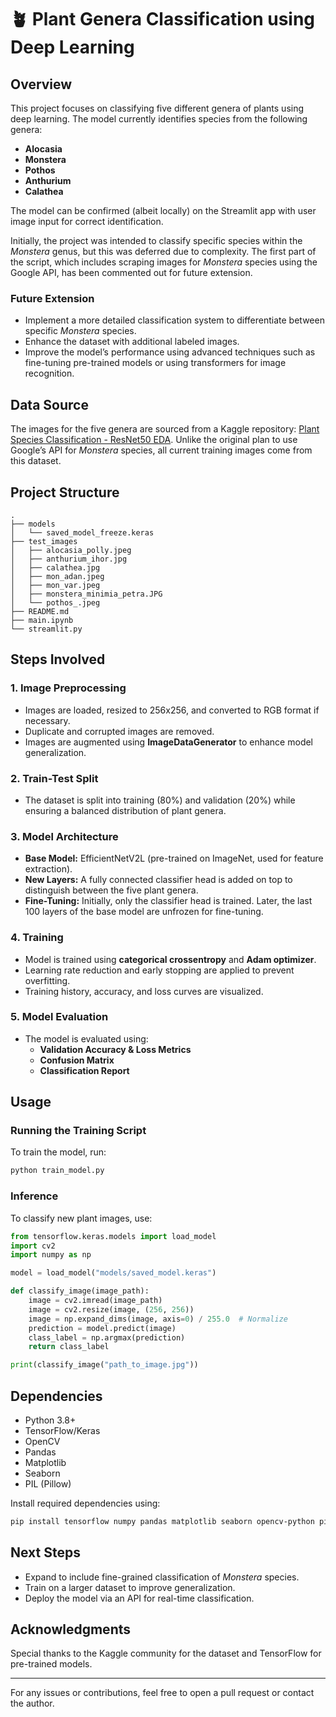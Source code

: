 # 🪴 Plant Genera Classification using Deep Learning

## Overview
This project focuses on classifying five different genera of plants using deep learning. The model currently identifies species from the following genera:
- **Alocasia**
- **Monstera**
- **Pothos**
- **Anthurium**
- **Calathea**

The model can be confirmed (albeit locally) on the Streamlit app with user image input for correct identification.

Initially, the project was intended to classify specific species within the *Monstera* genus, but this was deferred due to complexity. The first part of the script, which includes scraping images for *Monstera* species using the Google API, has been commented out for future extension.

### Future Extension
- Implement a more detailed classification system to differentiate between specific *Monstera* species.
- Enhance the dataset with additional labeled images.
- Improve the model’s performance using advanced techniques such as fine-tuning pre-trained models or using transformers for image recognition.

## Data Source
The images for the five genera are sourced from a Kaggle repository: [Plant Species Classification - ResNet50 EDA](https://www.kaggle.com/code/macaronimutton/plant-species-classification-resnet50-eda/input). Unlike the original plan to use Google’s API for *Monstera* species, all current training images come from this dataset.

## Project Structure
```
.
├── models
│   └── saved_model_freeze.keras
├── test_images
│   ├── alocasia_polly.jpeg
│   ├── anthurium_ihor.jpg
│   ├── calathea.jpg
│   ├── mon_adan.jpeg
│   ├── mon_var.jpeg
│   ├── monstera_minimia_petra.JPG
│   └── pothos_.jpeg
├── README.md
├── main.ipynb
└── streamlit.py

```

## Steps Involved
### 1. Image Preprocessing
- Images are loaded, resized to 256x256, and converted to RGB format if necessary.
- Duplicate and corrupted images are removed.
- Images are augmented using **ImageDataGenerator** to enhance model generalization.

### 2. Train-Test Split
- The dataset is split into training (80%) and validation (20%) while ensuring a balanced distribution of plant genera.

### 3. Model Architecture
- **Base Model:** EfficientNetV2L (pre-trained on ImageNet, used for feature extraction).
- **New Layers:** A fully connected classifier head is added on top to distinguish between the five plant genera.
- **Fine-Tuning:** Initially, only the classifier head is trained. Later, the last 100 layers of the base model are unfrozen for fine-tuning.

### 4. Training
- Model is trained using **categorical crossentropy** and **Adam optimizer**.
- Learning rate reduction and early stopping are applied to prevent overfitting.
- Training history, accuracy, and loss curves are visualized.

### 5. Model Evaluation
- The model is evaluated using:
  - **Validation Accuracy & Loss Metrics**
  - **Confusion Matrix**
  - **Classification Report**

## Usage
### Running the Training Script
To train the model, run:
```bash
python train_model.py
```

### Inference
To classify new plant images, use:
```python
from tensorflow.keras.models import load_model
import cv2
import numpy as np

model = load_model("models/saved_model.keras")

def classify_image(image_path):
    image = cv2.imread(image_path)
    image = cv2.resize(image, (256, 256))
    image = np.expand_dims(image, axis=0) / 255.0  # Normalize
    prediction = model.predict(image)
    class_label = np.argmax(prediction)
    return class_label

print(classify_image("path_to_image.jpg"))
```

## Dependencies
- Python 3.8+
- TensorFlow/Keras
- OpenCV
- Pandas
- Matplotlib
- Seaborn
- PIL (Pillow)

Install required dependencies using:
```bash
pip install tensorflow numpy pandas matplotlib seaborn opencv-python pillow
```

## Next Steps
- Expand to include fine-grained classification of *Monstera* species.
- Train on a larger dataset to improve generalization.
- Deploy the model via an API for real-time classification.

## Acknowledgments
Special thanks to the Kaggle community for the dataset and TensorFlow for pre-trained models.

---
For any issues or contributions, feel free to open a pull request or contact the author.

